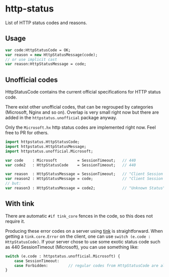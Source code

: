 # http-status

List of HTTP status codes and reasons.

## Usage

```haxe
var code:HttpStatusCode = OK;
var reason = new HttpStatusMessage(code);
// or use implicit cast
var reason:HttpStatusMessage = code;
```

## Unofficial codes

HttpStatusCode contains the current official specifications for HTTP status code.

There exist other unofficial codes, that can be regrouped by categories (Microsoft, Nginx and so on). Overlap is very small right now but there are added in the `httpstatus.unofficial` package anyway.

Only the `Microsoft.hx` http status codes are implemented right now.
Feel free to PR for others.

```haxe
import httpstatus.HttpStatusCode;
import httpstatus.HttpStatusMessage;
import httpstatus.unofficial.Microsoft;

var code    : Microsoft         = SessionTimeout;   // 440
var code2   : HttpStatusCode    = SessionTimeout;   // 440

var reason  : HttpStatusMessage = SessionTimeout;   // "Client Session Expired Must Log In Again"
var reason2 : HttpStatusMessage = code;             // "Client Session Expired Must Log In Again"
// but:
var reason3 : HttpStatusMessage = code2;            // "Unknown Status". This is a limitation 
```

## With tink

There are automatic `#if tink_core` fences in the code, so this does not require it.

Producing these error codes on a server using [tink](https://github.com/haxetink/tink_core) is straightforward.
When getting a `tink.core.Error` on the client, one can use `switch (e.code : HttpStatusCode)`.
If your server chose to use some exotic status code such as 440 SessionTimeout (Microsoft), you can use something like:

```haxe
switch (e.code : httpstatus.unofficial.Microsoft) {
    case SessionTimeout:
    case Forbidden:         // regular codes from HttpStatusCode are also available
}
```
